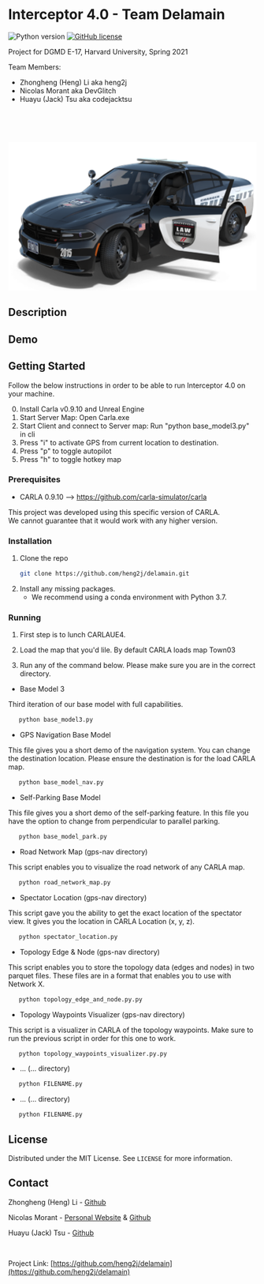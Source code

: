 # Interceptor 4.0 - Team Delamain

![Python version](https://img.shields.io/badge/python-v3.7-blue)
[![GitHub license](https://img.shields.io/github/license/heng2j/delamain)](https://github.com/heng2j/delamain/master/LICENSE)


Project for DGMD E-17, Harvard University, Spring 2021

Team Members:
   * Zhongheng (Heng) Li aka heng2j
   * Nicolas Morant aka DevGlitch
   * Huayu (Jack) Tsu aka codejacktsu

<br>

<br>

<!-- PROJECT LOGO -->
<br />
<p align="center">
  <a href="https://github.com/heng2j/delamain">
    <img src="Demos/police_car_picture.png" alt="Logo" height="300">
  </a>
</p>

<!-- DESCRIPTION OF THE PROJECT -->
## Description


<!-- DEMO OF THE PROJECT -->
## Demo


<!-- GETTING STARTED -->
## Getting Started

Follow the below instructions in order to be able to run Interceptor 4.0 on your machine.

0. Install Carla v0.9.10 and Unreal Engine
1. Start Server Map: Open Carla.exe
2. Start Client and connect to Server map: Run "python base_model3.py" in cli
3. Press "i" to activate GPS from current location to destination.
4. Press "p" to toggle autopilot
5. Press "h" to toggle hotkey map

### Prerequisites

* CARLA 0.9.10 --> https://github.com/carla-simulator/carla

This project was developed using this specific version of CARLA.
<br>
We cannot guarantee that it would work with any higher version.


### Installation

1. Clone the repo
   ```sh
   git clone https://github.com/heng2j/delamain.git
   ```
2. Install any missing packages. 
   + We recommend using a conda environment with Python 3.7.
    

### Running

1. First step is to lunch CARLAUE4. 


2. Load the map that you'd lile. By default CARLA loads map Town03


3. Run any of the command below.
   Please make sure you are in the correct directory.

  

* Base Model 3

Third iteration of our base model with full capabilities.
```sh
   python base_model3.py
   ```

* GPS Navigation Base Model

This file gives you a short demo of the navigation system. You can change the destination location.
Please ensure the destination is for the load CARLA map.
```sh
   python base_model_nav.py
   ```

* Self-Parking Base Model

This file gives you a short demo of the self-parking feature. In this file you have the option to change from perpendicular to parallel parking.
```sh
   python base_model_park.py
   ```

* Road Network Map (gps-nav directory)

This script enables you to visualize the road network of any CARLA map.
```sh
   python road_network_map.py
   ```

* Spectator Location (gps-nav directory)

This script gave you the ability to get the exact location of the spectator view. 
It gives you the location in CARLA Location (x, y, z).
```sh
   python spectator_location.py
   ```

* Topology Edge & Node (gps-nav directory)

This script enables you to store the topology data (edges and nodes) in two parquet files.
These files are in a format that enables you to use with Network X.
```sh
   python topology_edge_and_node.py.py
   ```

* Topology Waypoints Visualizer (gps-nav directory)

This script is a visualizer in CARLA of the topology waypoints. Make sure to run the previous script in order for this one to work.
```sh
   python topology_waypoints_visualizer.py.py
   ```

* ... (... directory)
```sh
   python FILENAME.py
   ```

* ... (... directory)
```sh
   python FILENAME.py
   ```


<!-- LICENSE -->
## License

Distributed under the MIT License. See `LICENSE` for more information.


<!-- CONTACT -->
## Contact

Zhongheng (Heng) Li  - [Github](https://github.com/heng2j)

Nicolas Morant - [Personal Website](https://www.nicolasmorant.com/)
 & [Github](https://github.com/DevGlitch)

Huayu (Jack) Tsu - [Github](https://github.com/codejacktsu)

<br>

Project Link: [https://github.com/heng2j/delamain](https://github.com/heng2j/delamain)
